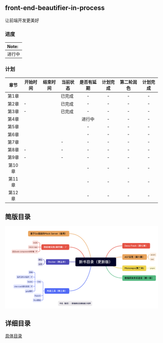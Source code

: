 ## front-end-beautifier-in-process
让前端开发更美好

### 进度

| Note:  |
| :----- |
| 进行中 |



### 计划

| 章节  | 开始时间 | 结束时间 | 当前状态 | 是否有延期 | 计划完成 | 第二轮润色| 计划完成 |
|:---:| ---- | ---- | ---- |:-----:|:-----:| :-----:| :-----:|
| 第1章 |      |      |   已完成   |  -  | - | -  |-  |
| 第2章 | - |      | 已完成  |   -   |  - | -  | -  |
| 第3章 | - |     |   已完成  |  -  |   -  | -  | -  |
| 第4章 |   |  |  | 进行中   |  - | -  | -  |
| 第5章 |  |  |  | -     |  -  | -  | -  |
| 第6章 |  |  |  | -    |  - | -  | -  |
| 第7章 |      |      |   -   |  -  | - | -  |-  |
| 第8章 | - |      | -  |   -   |  - | -  | -  |
| 第9章 | - |     |   -   |  -  |   -  | -  | -  |
| 第10章 |   |  |  | -    |  - | -  | -  |
| 第11章 |  |  |  | -     |  -  | -  | -  |
| 第12章 |  |  |  | -    |  - | -  | -  |

## 简版目录
![](./pic/category.png)

## 详细目录
[具体目录](./category.md)
